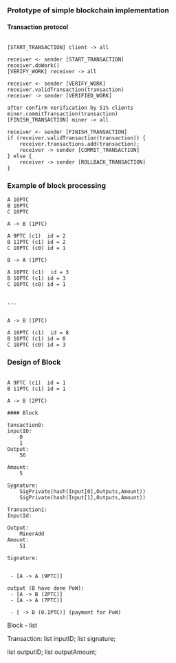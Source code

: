### Prototype of simple blockchain implementation

#### Transaction protocol

```

[START_TRANSACTION] client -> all

receiver <- sender [START_TRANSACTION]
receiver.doWork()
[VERIFY_WORK] receiver -> all

receiver <- sender [VERIFY_WORK]
receiver.validTransaction(transaction)
receiver -> sender [VERIFIED_WORK]

after confirm verification by 51% clients
miner.commitTransaction(transaction)
[FINISH_TRANSACTION] miner -> all

receiver <- sender [FINISH_TRANSACTION]
if (receiver.validTransaction(transaction)) {
    receiver.transactions.add(transaction);
    receiver -> sender [COMMIT_TRANSACTION]
} else {
    receiver -> sender [ROLLBACK_TRANSACTION]
}

```

### Example of block processing

```
A 10PTC
B 10PTC
C 10PTC

A -> B (1PTC)

A 9PTC (c1)  id = 2
B 11PTC (c1) id = 2
C 10PTC (c0) id = 1

B -> A (1PTC)

A 10PTC (c1)  id = 3
B 10PTC (c1) id = 3
C 10PTC (c0) id = 1


...


A -> B (1PTC)

A 10PTC (c1)  id = 8
B 10PTC (c1) id = 8
C 10PTC (c0) id = 3
```

### Design of Block

```

A 9PTC (c1)  id = 1
B 11PTC (c1) id = 1

A -> B (2PTC)

#### Block

tansaction0:
inputID:
    0
    1
Output:
    56

Amount:
    5

Sygnature:
    SigPrivate(hash(Input[0],Outputs,Amount))
    SigPrivate(hash(Input[1],Outputs,Amount))

Transaction1:
InputId:

Output:
    MinerAdd
Amount:
    51

Signature:


 - [A -> A (9PTC)]

output (B have done PoW):
 - [A -> B (2PTC)]
 - [A -> A (7PTC)]

 - [ -> B (0.1PTC)] (payment for PoW)
```

Block - list<Transaction>

Transaction:
list<String> inputID;
list<String> signature;

list<String> outputID;
list<String> outputAmount;